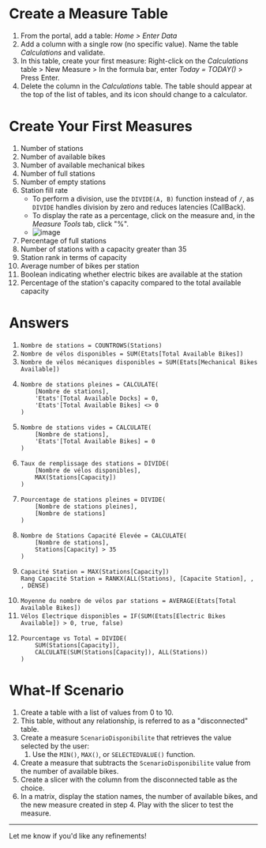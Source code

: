 # Create a Measure Table  

1. From the portal, add a table: _Home > Enter Data_  
2. Add a column with a single row (no specific value). Name the table _Calculations_ and validate.  
3. In this table, create your first measure: Right-click on the _Calculations_ table > New Measure > In the formula bar, enter _Today = TODAY()_ > Press Enter.  
4. Delete the column in the _Calculations_ table. The table should appear at the top of the list of tables, and its icon should change to a calculator.  

# Create Your First Measures  

1. Number of stations  
2. Number of available bikes  
3. Number of available mechanical bikes  
4. Number of full stations  
5. Number of empty stations  
6. Station fill rate  
   - To perform a division, use the `DIVIDE(A, B)` function instead of `/`, as `DIVIDE` handles division by zero and reduces latencies (CallBack).  
   - To display the rate as a percentage, click on the measure and, in the _Measure Tools_ tab, click "%".  
   - ![image](https://github.com/user-attachments/assets/c2d915fb-0721-4446-86c3-42540c9fe64c)  
7. Percentage of full stations  
8. Number of stations with a capacity greater than 35  
9. Station rank in terms of capacity  
10. Average number of bikes per station  
11. Boolean indicating whether electric bikes are available at the station  
12. Percentage of the station's capacity compared to the total available capacity  

# Answers  

1. ```Nombre de stations = COUNTROWS(Stations)```  
2. ```Nombre de vélos disponibles = SUM(Etats[Total Available Bikes])```  
3. ```Nombre de vélos mécaniques disponibles = SUM(Etats[Mechanical Bikes Available])```  
4. ```  
   Nombre de stations pleines = CALCULATE(  
       [Nombre de stations],  
       'Etats'[Total Available Docks] = 0,  
       'Etats'[Total Available Bikes] <> 0  
   )  
   ```  
5. ```  
   Nombre de stations vides = CALCULATE(  
       [Nombre de stations],  
       'Etats'[Total Available Bikes] = 0  
   )  
   ```  
6. ```  
   Taux de remplissage des stations = DIVIDE(  
       [Nombre de vélos disponibles],  
       MAX(Stations[Capacity])  
   )  
   ```  
7. ```  
   Pourcentage de stations pleines = DIVIDE(  
       [Nombre de stations pleines],  
       [Nombre de stations]  
   )  
   ```  
8. ```  
   Nombre de Stations Capacité Elevée = CALCULATE(  
       [Nombre de stations],  
       Stations[Capacity] > 35  
   )  
   ```  
9. ```  
   Capacité Station = MAX(Stations[Capacity])  
   Rang Capacité Station = RANKX(ALL(Stations), [Capacite Station], , , DENSE)  
   ```  
10. ```Moyenne du nombre de vélos par stations = AVERAGE(Etats[Total Available Bikes])```  
11. ```Vélos Electrique disponibles = IF(SUM(Etats[Electric Bikes Available]) > 0, true, false)```  
12. ```  
    Pourcentage vs Total = DIVIDE(  
        SUM(Stations[Capacity]),  
        CALCULATE(SUM(Stations[Capacity]), ALL(Stations))  
    )  
    ```  

# What-If Scenario  

1. Create a table with a list of values from 0 to 10.  
2. This table, without any relationship, is referred to as a "disconnected" table.  
3. Create a measure `ScenarioDisponibilite` that retrieves the value selected by the user:  
   1. Use the `MIN()`, `MAX()`, or `SELECTEDVALUE()` function.  
4. Create a measure that subtracts the `ScenarioDisponibilite` value from the number of available bikes.  
5. Create a slicer with the column from the disconnected table as the choice.  
6. In a matrix, display the station names, the number of available bikes, and the new measure created in step 4. Play with the slicer to test the measure.  

--- 

Let me know if you'd like any refinements!
